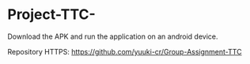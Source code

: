 # Project-TTC-

Download the APK and run the application on an android device.

Repository HTTPS: https://github.com/yuuki-cr/Group-Assignment-TTC
